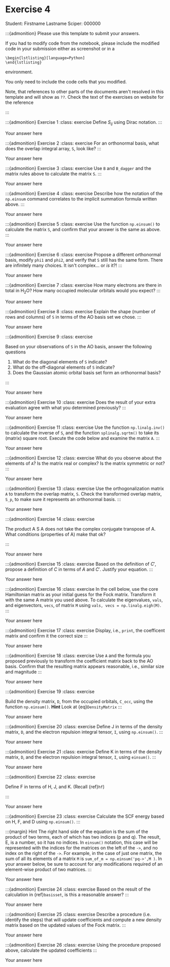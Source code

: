 # Exercise 4

Student:  Firstname Lastname    Sciper: 000000

:::{admonition} Please use this template to submit your answers. 

If you had to modify code from the notebook, please include the modified code in your submission either as screenshot or in a 

```
\begin{lstlisting}[language=Python]
\end{lstlisting}
```


environment. 

You only need to include the code cells that you modified.

Note, that references to other parts of the documents aren't resolved in this template and will show as `??`. Check the text of the exercises on website for the reference

:::

:::{admonition} Exercise 1
:class: exercise
Define $S_{ij}$ using Dirac notation.
:::

Your answer here

:::{admonition} Exercise 2
:class: exercise
For an orthonormal basis, what does the overlap integral array, `S`, look like?
:::

Your answer here

:::{admonition} Exercise 3
:class: exercise
 Use `B` and `B_dagger` and the matrix rules above to calculate the matrix `S`.
 :::

Your answer here

:::{admonition} Exercise 4
:class: exercise
Describe how the notation of the `np.einsum` command correlates to the implicit summation formula written above.
:::

Your answer here

:::{admonition} Exercise 5
:class: exercise
 Use the function `np.einsum()` to calculate the matrix `S`, and confirm that your answer is the same as above.
 :::

Your answer here

:::{admonition} Exercise 6
:class: exercise
Propose a different orthonormal basis, modify `phi1` and `phi2`, and verify that `S` still has the same form. There are infinitely many choices. It isn't complex... or *is* it?!
:::

Your answer here

:::{admonition} Exercise 7
:class: exercise
How many electrons are there in total in H$_2$O?
How many occupied molecular orbitals would you expect?
:::

Your answer here

:::{admonition} Exercise 8
:class: exercise
 Explain the shape (number of rows and columns) of `S` in terms of the AO basis set we chose.
 :::

Your answer here

:::{admonition} Exercise 9
:class: exercise

 Based on your observations of `S` in the AO basis, answer the following questions
1. What do the diagonal elements of `S` indicate?
2. What do the off-diagonal elements of `S` indicate?
3. Does the Gaussian atomic orbital basis set form an orthonormal basis? 

:::

Your answer here

:::{admonition} Exercise 10
:class: exercise
Does the result of your extra evaluation agree with what you determined previously?
:::

Your answer here

:::{admonition} Exercise 11
:class: exercise
 Use the function `np.linalg.inv()` to calculate the inverse of `S`, and the function `splinalg.sqrtm()` to take its (matrix) square root. Execute the code below and examine the matrix `A`.
 :::

Your answer here

:::{admonition} Exercise 12
:class: exercise
 What do you observe about the elements of `A`? Is the matrix real or complex? Is the matrix symmetric or not?
 :::

Your answer here

:::{admonition} Exercise 13
:class: exercise
Use the orthogonalization matrix `A` to transform the overlap matrix, `S`. Check the transformed overlap matrix, `S_p`, to make sure it represents an orthonormal basis.
:::

Your answer here

:::{admonition} Exercise 14
:class: exercise

The product A S A does not take the complex conjugate transpose of A. What conditions (properties of A) make that ok?

:::

Your answer here

:::{admonition} Exercise 15
:class: exercise
Based on the definition of $C'$, propose a definition of $C$ in terms of $A$ and $C'$. Justify your equation.
:::

Your answer here

:::{admonition} Exercise 16
:class: exercise
 In the cell below, use the core Hamiltonian matrix as your initial guess for the Fock matrix. Transform it with the same A matrix you used above.  To calculate the eigenvalues, `vals`, and eigenvectors, `vecs`, of matrix `M` using  `vals, vecs = np.linalg.eigh(M)`.
 :::

Your answer here

:::{admonition} Exercise 17
:class: exercise
 Display, i.e., `print`, the coefficent matrix and confirm it the correct size
 :::

Your answer here

:::{admonition} Exercise 18
:class: exercise
Use `A` and the formula you proposed previously to transform the coefficient matrix back to the AO basis. Confirm that the resulting matrix appears reasonable, i.e., similar size and magnitude
:::

Your answer here

:::{admonition} Exercise 19
:class: exercise

 Build the density matrix, `D`, from the occupied orbitals, `C_occ`, using the function `np.einsum()`. **Hint** Look at {eq}`DensityMatrix`
 :::

Your answer here

:::{admonition} Exercise 20
:class: exercise
Define J  in terms of the density matrix, `D`, and the electron repulsion integral tensor, `I`, using `np.einsum()`. 
:::

Your answer here

:::{admonition} Exercise 21
:class: exercise
 Define K  in terms of the density matrix, `D`, and the electron repulsion integral tensor, `I`, using `einsum()`. 
 :::

Your answer here

:::{admonition} Exercise 22
:class: exercise

 Define F in terms of H, J, and K. (Recall {ref}`hf`)

 :::

Your answer here

:::{admonition} Exercise 23
:class: exercise
 Calculate the SCF energy based on H, F, and D using `np.einsum()`.
:::

:::{margin} Hint
 The right hand side of the equation is the sum of the product of two terms, each of which has two indices (p and q). The result, E, is a number, so it has no indices. In `einsum()` notation, this case will be represented with the indices for the matrices on the left of the `->`, and no index on the right of the `->`. For example, in the case of just one matrix, the sum of all its elements of a matrix `M` is `sum_of_m = np.einsum('pq->',M )`. In your answer below, be sure to account for any modifications required of an element-wise product of two matrices.
:::

Your answer here

:::{admonition} Exercise 24
:class: exercise
 Based on the result of the calculation in {ref}`basisset`, is this a reasonable answer? 
 :::

Your answer here

:::{admonition} Exercise 25
:class: exercise
 Describe a procedure (i.e. identify the steps) that will update coefficients and compute a new density matrix based on the updated values of the Fock matrix. 
 :::

Your answer here

:::{admonition} Exercise 26
:class: exercise
 Using the procedure proposed above, calculate the updated coefficients
 :::

Your answer here